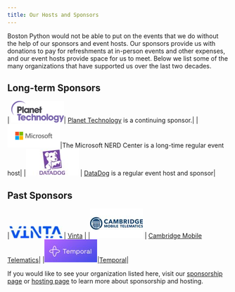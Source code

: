 ```yaml
---
title: Our Hosts and Sponsors
---
```


Boston Python would not be able to put on the events that we do without the help
of our sponsors and event hosts.  Our sponsors provide us with donations to pay
for refreshments at in-person events and other expenses, and our event hosts
provide space for us to meet. Below we list some of the many organizations that
have supported us over the last two decades.

## Long-term Sponsors

| ![Planet Technology Logo](./assets/images/sponsors/PlanetTechnology.png)| [Planet Technology](https://planet-technology.com/) is a continuing sponsor.|
|![Microsoft Logo](./assets/images/sponsors/MSFT_Logo_2.png)|The Microsoft NERD Center is a long-time regular event host|
|![DataDog Logo](./assets/images/sponsors/DataDog.jpeg) | [DataDog](https://www.datadoghq.com/) is a regular event host and sponsor|


## Past Sponsors

|![Vinta Logo](./assets/images/sponsors/Vinta.jpeg) | [Vinta](https://www.vinta.com.br/) |
|![Cambridge Mobile Telematics](./assets/images/sponsors/CMT.jpeg) | [Cambridge Mobile Telematics](https://www.cmtelematics.com/)|
|![Temporal Logo](./assets/images/sponsors/Temporal.jpeg)|[Temporal](https://temporal.io/)|




If you would like to see your organization listed here, visit our
[sponsorship page](sponsorship.md) or [hosting page](hosting.md) to learn more
about sponsorship and hosting.
